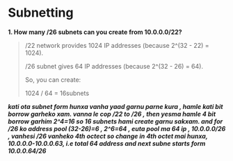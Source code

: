# Subnetting

**1. How many /26 subnets can you create from 10.0.0.0/22?**
> /22 network provides 1024 IP addresses (because 2^(32 - 22) = 1024).
>
> /26 subnet gives 64 IP addresses (because 2^(32 - 26) = 64).
>
> So, you can create:
> 
> 1024 / 64 = 16subnets


***kati ota subnet form hunxa vanha yaad garnu parne kura , hamle kati bit borrow garheko xam. vanna le cop /22 to /26 , then yesma hamle 4 bit borrow garhim 2^4=16 so 16 subnets hami create garnu sakxam. and for /26 ko address pool (32-26)=6 , 2^6=64 , euta pool ma 64 ip , 10.0.0.0/26 , vanhesi /26 vanheko 4th octect so change in 4th octet mai hunxa, 10.0.0.0-10.0.0.63, i.e total 64 address and next subne starts form 10.0.0.64/26***

